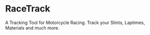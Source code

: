 # RaceTrack
A Tracking Tool for Motorcycle Racing. Track your Stints, Laptimes, Materials and much more.

